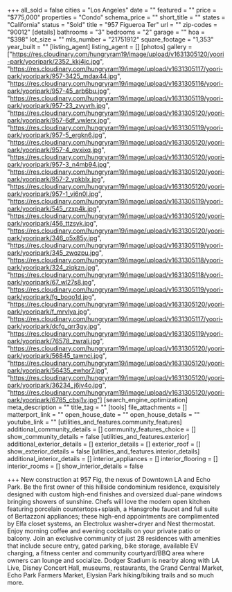 +++
all_sold = false
cities = "Los Angeles"
date = ""
featured = ""
price = "$775,000"
properties = "Condo"
schema_price = ""
short_title = ""
states = "California"
status = "Sold"
title = "957 Figueroa Ter"
url = ""
zip-codes = "90012"
[details]
bathrooms = "3"
bedrooms = "2"
garage = ""
hoa = "$398"
lot_size = ""
mls_number = "21751912"
square_footage = "1,353"
year_built = ""
[listing_agent]
listing_agent = []
[photos]
gallery = ["https://res.cloudinary.com/hungryram19/image/upload/v1631305120/yoori-park/yooripark/2352_kkj4jc.jpg", "https://res.cloudinary.com/hungryram19/image/upload/v1631305117/yoori-park/yooripark/957-3425_mdax44.jpg", "https://res.cloudinary.com/hungryram19/image/upload/v1631305116/yoori-park/yooripark/957-45_arb6bu.jpg", "https://res.cloudinary.com/hungryram19/image/upload/v1631305119/yoori-park/yooripark/957-23_zvyvrh.jpg", "https://res.cloudinary.com/hungryram19/image/upload/v1631305120/yoori-park/yooripark/957-6df_vwlerx.jpg", "https://res.cloudinary.com/hungryram19/image/upload/v1631305119/yoori-park/yooripark/957-5_ergkn6.jpg", "https://res.cloudinary.com/hungryram19/image/upload/v1631305120/yoori-park/yooripark/957-4_qvxixq.jpg", "https://res.cloudinary.com/hungryram19/image/upload/v1631305120/yoori-park/yooripark/957-3_n4mb94.jpg", "https://res.cloudinary.com/hungryram19/image/upload/v1631305120/yoori-park/yooripark/957-2_ypkblx.jpg", "https://res.cloudinary.com/hungryram19/image/upload/v1631305120/yoori-park/yooripark/957-1_vi6n0l.jpg", "https://res.cloudinary.com/hungryram19/image/upload/v1631305119/yoori-park/yooripark/545_rzxp4k.jpg", "https://res.cloudinary.com/hungryram19/image/upload/v1631305120/yoori-park/yooripark/456_ttzsyk.jpg", "https://res.cloudinary.com/hungryram19/image/upload/v1631305120/yoori-park/yooripark/346_o5x85y.jpg", "https://res.cloudinary.com/hungryram19/image/upload/v1631305119/yoori-park/yooripark/345_zwqzpu.jpg", "https://res.cloudinary.com/hungryram19/image/upload/v1631305118/yoori-park/yooripark/324_ziqkzn.jpg", "https://res.cloudinary.com/hungryram19/image/upload/v1631305118/yoori-park/yooripark/67_wl27s8.jpg", "https://res.cloudinary.com/hungryram19/image/upload/v1631305119/yoori-park/yooripark/fg_boqo1d.jpg", "https://res.cloudinary.com/hungryram19/image/upload/v1631305120/yoori-park/yooripark/f_mrvlya.jpg", "https://res.cloudinary.com/hungryram19/image/upload/v1631305117/yoori-park/yooripark/dcfg_qrr3gy.jpg", "https://res.cloudinary.com/hungryram19/image/upload/v1631305119/yoori-park/yooripark/76578_zwrali.jpg", "https://res.cloudinary.com/hungryram19/image/upload/v1631305120/yoori-park/yooripark/56845_tawnci.jpg", "https://res.cloudinary.com/hungryram19/image/upload/v1631305120/yoori-park/yooripark/56435_ewhor7.jpg", "https://res.cloudinary.com/hungryram19/image/upload/v1631305120/yoori-park/yooripark/36234_j6jv4o.jpg", "https://res.cloudinary.com/hungryram19/image/upload/v1631305120/yoori-park/yooripark/6785_cbsj1v.jpg"]
[search_engine_optimization]
meta_description = ""
title_tag = ""
[tools]
file_attachments = []
matterport_link = ""
open_house_date = ""
open_house_details = ""
youtube_link = ""
[utilities_and_features.community_features]
additional_community_details = []
community_features_choice = []
show_community_details = false
[utilities_and_features.exterior]
additional_exterior_details = []
exterior_details = []
exterior_roof = []
show_exterior_details = false
[utilities_and_features.interior_details]
additional_interior_details = []
interior_appliances = []
interior_flooring = []
interior_rooms = []
show_interior_details = false

+++
New construction at 957 Fig, the nexus of Downtown LA and Echo Park. Be the first owner of this hillside condominium residence, exquisitely designed with custom high-end finishes and oversized dual-pane windows bringing showers of sunshine. Chefs will love the modern open kitchen featuring porcelain countertops+splash, a Hansgrohe faucet and full suite of Bertazzoni appliances; these high-end appointments are complimented by Elfa closet systems, an Electrolux washer+dryer and Nest thermostat. Enjoy morning coffee and evening cocktails on your private patio or balcony. Join an exclusive community of just 28 residences with amenities that include secure entry, gated parking, bike storage, available EV charging, a fitness center and community courtyard/BBQ area where owners can lounge and socialize. Dodger Stadium is nearby along with LA Live, Disney Concert Hall, museums, restaurants, the Grand Central Market, Echo Park Farmers Market, Elysian Park hiking/biking trails and so much more.
